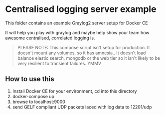 # Centralised logging server example

This folder contains an example Graylog2 server setup for Docker CE

It will help you play with graylog and maybe help show your team how awesome centralised, correlated logging is.

> PLEASE NOTE: 
> This compose script isn't setup for production. 
> It doesn't mount any volumes, so it has amnesia..
> It doesn't load balance elastic search, mongodb or the web tier so it isn't likely to be very resilient to transient failures. YMMV 

## How to use this

1. Install Docker CE for your environment, cd into this directory
2. docker-compose up
3. browse to localhost:9000
4. send GELF compliant UDP packets laced with log data to 12201/udp
